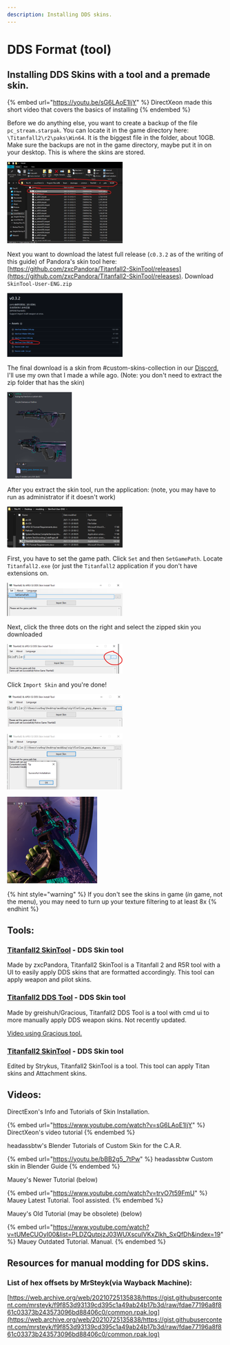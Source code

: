 ```yaml
---
description: Installing DDS skins.
---
```


# DDS Format (tool)

## Installing DDS Skins with a tool and a premade skin.

{% embed url="https://youtu.be/sG6LAoE1IjY" %}
DirectXeon made this short video that covers the basics of installing
{% endembed %}

Before we do anything else, you want to create a backup of the file `pc_stream.starpak`. You can locate it in the game directory here: `\Titanfall2\r2\paks\Win64`. It is the biggest file in the folder, about 10GB. Make sure the backups are not in the game directory, maybe put it in on your desktop. This is where the skins are stored.

![\\](../../../.gitbook/assets/catbugcheats1.0.png)

Next you want to download the latest full release (`c0.3.2` as of the writing of this guide) of Pandora's skin tool here: [https://github.com/zxcPandora/Titanfall2-SkinTool/releases](https://github.com/zxcPandora/Titanfall2-SkinTool/releases). Download `SkinTool-User-ENG.zip`

![](../../../.gitbook/assets/catbugcheats1.1.png)

The final download is a skin from #custom-skins-collection in our [Discord](https://discord.gg/sEgmTKg), I'll use my own that I made a while ago. (Note: you don't need to extract the zip folder that has the skin)

![](../../../.gitbook/assets/catbugcheats1.2.png)

After you extract the skin tool, run the application: (note, you may have to run as administrator if it doesn't work)

![](../../../.gitbook/assets/catbugcheats1.3.png)

First, you have to set the game path. Click `Set` and then `SetGamePath`. Locate `Titanfall2.exe` (or just the `Titanfall2` application if you don't have extensions on.

![](../../../.gitbook/assets/catbugcheats1.4.png)

Next, click the three dots on the right and select the zipped skin you downloaded

![](<../../../.gitbook/assets/unknown (7).png>)

Click `Import Skin` and you're done!

![](<../../../.gitbook/assets/unknown (1).png>)

![](<../../../.gitbook/assets/unknown (3).png>)

![](<../../../.gitbook/assets/unknown (6).png>)

{% hint style="warning" %}
If you don't see the skins in game (_in_ game, not the menu), you may need to turn up your texture filtering to at least 8x
{% endhint %}

## Tools:

### [Titanfall2 SkinTool](https://github.com/zxcPandora/Titanfall2-SkinTool) - DDS Skin tool

Made by zxcPandora, Titanfall2 SkinTool is a Titanfall 2 and R5R tool with a UI to easily apply DDS skins that are formatted accordingly. This tool can apply weapon and pilot skins.

### [Titanfall2 DDS Tool](https://github.com/greishuhs/Titanfall2-DDS-Tool) - DDS Skin tool

Made by greishuh/Gracious, Titanfall2 DDS Tool is a tool with cmd ui to more manually apply DDS weapon skins. Not recently updated.

[Video using Gracious tool.](https://youtu.be/1\_nSqO\_q3oA)

### [Titanfall2 SkinTool](https://github.com/Strykus/Titanfall2-SkinTool) - DDS Skin tool

Edited by Strykus, Titanfall2 SkinTool is a tool. This tool can apply Titan skins and Attachment skins.

## Videos:

DirectExon's Info and Tutorials of Skin Installation.

{% embed url="https://www.youtube.com/watch?v=sG6LAoE1IjY" %}
DirectXeon's video tutorial
{% endembed %}

headassbtw's Blender Tutorials of Custom Skin for the C.A.R.

{% embed url="https://youtu.be/bBB2g5_7tPw" %}
headassbtw Custom skin in Blender Guide
{% endembed %}

Mauey's Newer Tutorial (below)

{% embed url="https://www.youtube.com/watch?v=trvO7t59FmU" %}
Mauey Latest Tutorial. Tool assisted.
{% endembed %}

Mauey's Old Tutorial (may be obsolete) (below)

{% embed url="https://www.youtube.com/watch?v=tUMeCUOyI00&list=PLDZQutpjzJ03WUXscuIVKxZlkh_SxQfDh&index=19" %}
Mauey Outdated Tutorial. Manual.
{% endembed %}

## Resources for manual modding for DDS skins.

### List of hex offsets by MrSteyk(via Wayback Machine):&#x20;

[https://web.archive.org/web/20210725135838/https://gist.githubusercontent.com/mrsteyk/f9f853d93139cd395c1a49ab24b17b3d/raw/fdae77196a8f861c03373b243573096bd88406c0/common.rpak.log](https://web.archive.org/web/20210725135838/https://gist.githubusercontent.com/mrsteyk/f9f853d93139cd395c1a49ab24b17b3d/raw/fdae77196a8f861c03373b243573096bd88406c0/common.rpak.log)
